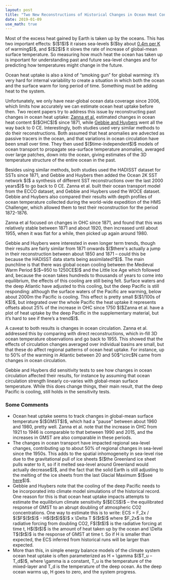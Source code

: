 ```yaml
---
layout: post
title: "Two New Reconstructions of Historical Changes in Ocean Heat Content"
date: 2019-01-09
use_math: true
---
```


<p>Most of the excess heat gained by Earth is taken up by the oceans. This has two important effects: $($1$)$ it raises sea-levels $($by about <a href="https://www.pnas.org/content/pnas/110/34/13745.full.pdf">0.4m per K</a> of warming$)$, and $($2$)$ it slows the rate of increase of global-mean surface temperature. So measuring how much heat the ocean has taken up is important for understanding past and future sea-level changes and for predicting how temperatures might change in the future.</p>

<p>Ocean heat uptake is also a kind of “smoking gun” for global warming: it’s very hard for internal variability to create a situation in which both the ocean and the surface warm for long period of time. Something must be adding heat to the system.</p>

<p>Unfortunately, we only have near-global ocean data coverage since 2006, which limits how accurately we can estimate ocean heat uptake before then. Two recent papers try to address this issue by reconstructing past changes in ocean heat uptake: <a href="https://www.pnas.org/content/pnas/early/2019/01/04/1808838115.full.pdf">Zanna et al.</a> estimated changes in ocean heat content $($OHC$)$ since 1871, while <a href="http://science.sciencemag.org/content/sci/363/6422/70.full.pdf">Gebbie and Huybers</a> went all the way back to 0 CE. Interestingly, both studies used very similar methods to do their reconstructions. Both assumed that heat anomalies are advected as passive tracers in the ocean, and that variations in ocean circulation have been small over time. They then used $($time-independent$)$ models of ocean transport to propagate sea-surface temperature anomalies, averaged over large patches, down into the ocean, giving estimates of the 3D temperature structure of the entire ocean in the past.</p>

<p>Besides using similar methods, both studies used the HADISST dataset for SSTs since 1871, and Gebbie and Huybers then added the Ocean 2K SST network $($ a synthesis of different SST reconstructions over the last 2000 years$)$ to go back to 0 CE. Zanna et al. built their ocean transport model from the ECCO dataset, and Gebbie and Huybers used the WOCE dataset. Gebbie and Huybers also compared their results with depth profiles of ocean temperature collected during the world-wide expedition of the HMS Challenger, which allowed them to test their reconstruction for the period 1872-1876.</p>

<p>Zanna et al focused on changes in OHC since 1871, and found that this was relatively stable between 1871 and about 1920, then increased until about 1955, when it was flat for a while, then picked up again around 1980.</p> 

<p>Gebbie and Huybers were interested in even longer term trends, though their results are fairly similar from 1871 onwards $($there's actually a jump in their reconstruction between about 1850 and 1871 – could this be because the HADISST data starts being assimilated?$)$. The main punchline is that there was global ocean cooling between the Medieval Warm Period $($~950 to 1250CE$)$ and the Little Ice Age which followed and, because the ocean takes hundreds to thousands of years to come into equilibrium, the effects of this cooling are still being felt. Surface waters and the deep Atlantic have adjusted to this cooling, but the deep Pacific is still responding: although the surface waters of the Pacific are warming, below about 2000m the Pacific is cooling. This effect is pretty small $($1/100s of K$)$, but integrated over the whole Pacific the heat uptake it represents offsets about 25% of the increase in OHC since 1750 $($Zanna et al. have a plot of heat uptake by the deep Pacific in the supplementary material, but it’s hard to see if there’s a trend$)$.</p>

<p>A caveat to both results is changes in ocean circulation. Zanna et al. addressed this by comparing with direct reconstructions, which in-fill 3D ocean temperature observations and go back to 1955. This showed that the effects of circulation changes averaged over individual basins are small, but that these do affect regional patterns of ocean heat uptake. For instance, up to 50% of the warming in Atlantic between 20 and 50$^\circ$N came from changes in ocean circulation.</p> 

<p>Gebbie and Huybers did sensitivity tests to see how changes in ocean circulation affected their results, for instance by assuming that ocean circulation strength linearly co-varies with global-mean surface temperature. While this does change things, their main result, that the deep Pacific is cooling, still holds in the sensitivity tests.</p>

<h3>Some Comments</h3>

<ul>
<li>Ocean heat uptake seems to track changes in global-mean surface temperature $($GMST$)$, which had a "pause" between about 1960 and 1980, pretty well. Zanna et al. note that the increase in OHC from 1921 to 1946 is comparable to that between 1990 and 2015, and the increases in GMST are also comparable in these periods.</li>
<li>The changes in ocean transport have impacted regional sea-level changes, contributing up to about 50% of regional changes in sea-level since the 1950s. This adds to the spatial inhomogeneity in sea-level rise due to the gravitational pull of ice sheets $($the Greenland ice sheet pulls water to it, so if it melted sea-level around Greenland would actually decrease$)$, and the fact that the solid Earth is still adjusting to the melting of the ice sheets from the last Glacial Maximum $($see <a href="https://www.theguardian.com/environment/ng-interactive/2018/sep/12/greenland-antarctic-ice-sheet-sea-level-rise-science-climate">here</a>$)$.</li>
<li>Gebbie and Huybers note that the cooling of the deep Pacific needs to be incorporated into climate model simulations of the historical record. One reason for this is that ocean heat uptake impacts attempts to estimate the equilibrium climate sensitivity $($ECS$)$ – the equilibrated response of GMST to an abrupt doubling of  atmospheric CO2 concentrations. One way to estimate this is to write:
ECS = F_2x / $($F$($t$)$ - H$($t$)$$)$ x \Delta T $($t$)$
 where $F_2x$ is the radiative forcing from doubling CO2, F$($t$)$ is the radiative forcing at time t, H$($t$)$ is the amount of heat taken up by the ocean and \Delta T$($t$)$ is the response of GMST at time t. So if H is smaller than expected, the ECS inferred from historical runs will be larger than expected.</li>
<li>More than this, in simple energy balance models of the climate system ocean heat uptake is often parameterized as H = \gamma $($T_u – T_d$)$, where \gamma is a constant, T_u is the temperature of the mixed-layer and T_d is the temperature of the deep ocean. As the deep ocean warms up, H goes to zero, and the system progress.</li>
</ul>









